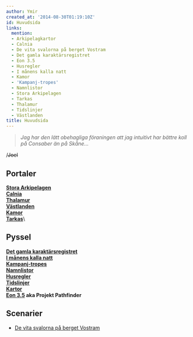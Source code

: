 ```yaml
---
author: Ymir
created_at: '2014-08-30T01:19:10Z'
id: Huvudsida
links:
  mention:
  - Arkipelagkartor
  - Calnia
  - De vita svalorna på berget Vostram
  - Det gamla karaktärsregistret
  - Eon 3.5
  - Husregler
  - I månens kalla natt
  - Kamor
  - 'Kampanj-tropes'
  - Namnlistor
  - Stora Arkipelagen
  - Tarkas
  - Thalamur
  - Tidslinjer
  - Västlanden
title: Huvudsida
---
```


> *Jag har den lätt obehagliga föraningen att jag intuitivt har bättre koll på Consaber än på
> Skåne...*

/~~Joel~~

Portaler
--------

**[Stora Arkipelagen]**\
**[Calnia]**\
**[Thalamur]**\
**[Västlanden]**\
**[Kamor]**\
**[Tarkas]**\

Pyssel
------

**[Det gamla karaktärsregistret]**\
**[I månens kalla natt]**\
**[Kampanj-tropes]**\
**[Namnlistor]**\
**[Husregler]**\
**[Tidslinjer]**\
**[Kartor]**\
**[Eon 3.5] aka Projekt Pathfinder**

Scenarier
---------

- [De vita svalorna på berget Vostram]

  [Stora Arkipelagen]: Stora_Arkipelagen
  [Calnia]: Calnia
  [Thalamur]: Thalamur
  [Västlanden]: Västlanden
  [Kamor]: Kamor
  [Tarkas]: Tarkas
  [Det gamla karaktärsregistret]: Det_gamla_karaktärsregistret
  [I månens kalla natt]: I_månens_kalla_natt
  [Kampanj-tropes]: Kampanj-tropes
  [Namnlistor]: Namnlistor
  [Husregler]: Husregler
  [Tidslinjer]: Tidslinjer
  [Kartor]: Arkipelagkartor
  [Eon 3.5]: Eon_35
  [De vita svalorna på berget Vostram]: De_vita_svalorna_på_berget_Vostram